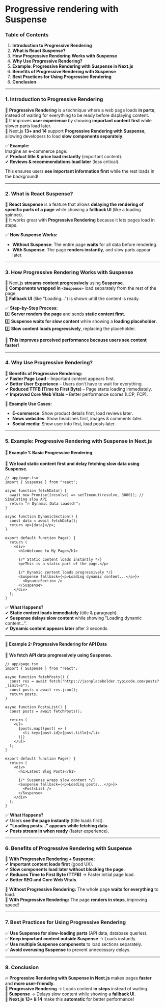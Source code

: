 # Progressive rendering with Suspense

### **Table of Contents**

1. **Introduction to Progressive Rendering**
2. **What is React Suspense?**
3. **How Progressive Rendering Works with Suspense**
4. **Why Use Progressive Rendering?**
5. **Example: Progressive Rendering with Suspense in Next.js**
6. **Benefits of Progressive Rendering with Suspense**
7. **Best Practices for Using Progressive Rendering**
8. **Conclusion**

***

### **1. Introduction to Progressive Rendering**

🔹 **Progressive Rendering** is a technique where a web page loads **in parts**, instead of waiting for everything to be ready before displaying content.\
🔹 It improves **user experience** by showing **important content first** while slower parts load later.\
🔹 Next.js **13+ and 14** support **Progressive Rendering with Suspense**, allowing developers to load **slow components separately**.

✅ **Example:**\
Imagine an e-commerce page:\
✔ **Product title & price load instantly** (important content).\
✔ **Reviews & recommendations load later** (less critical).

This ensures users **see important information first** while the rest loads in the background!

***

### **2. What is React Suspense?**

🔹 **React Suspense** is a feature that allows **delaying the rendering of specific parts of a page** while showing a **fallback UI** (like a loading spinner).\
🔹 It works great with **Progressive Rendering** because it lets pages load in steps.

✅ **How Suspense Works:**

* **Without Suspense:** The entire page **waits** for all data before rendering.
* **With Suspense:** The page **renders instantly**, and slow parts appear later.

***

### **3. How Progressive Rendering Works with Suspense**

🔹 Next.js **streams content progressively** using **Suspense**.\
🔹 **Components wrapped in `<Suspense>`** load separately from the rest of the page.\
🔹 **Fallback UI** (like "Loading...") is shown until the content is ready.

✅ **Step-by-Step Process:**\
1️⃣ **Server renders the page** and sends **static content first**.\
2️⃣ **Suspense waits for slow content** while showing a **loading placeholder**.\
3️⃣ **Slow content loads progressively**, replacing the placeholder.

📌 **This improves perceived performance because users see content faster!**

***

### **4. Why Use Progressive Rendering?**

🚀 **Benefits of Progressive Rendering:**\
✔ **Faster Page Load** – Important content appears first.\
✔ **Better User Experience** – Users don’t have to wait for everything.\
✔ **Reduced TTFB (Time to First Byte)** – Page starts loading immediately.\
✔ **Improved Core Web Vitals** – Better performance scores (LCP, FCP).

📌 **Example Use Cases:**

* **E-commerce**: Show product details first, load reviews later.
* **News websites**: Show headlines first, images & comments later.
* **Social media**: Show user info first, load posts later.

***

### **5. Example: Progressive Rendering with Suspense in Next.js**

#### **🚀 Example 1: Basic Progressive Rendering**

📌 **We load static content first and delay fetching slow data using Suspense.**

```tsx
// app/page.tsx
import { Suspense } from "react";

async function fetchData() {
  await new Promise((resolve) => setTimeout(resolve, 3000)); // Simulating slow API
  return "🔥 Dynamic Data Loaded!";
}

async function DynamicSection() {
  const data = await fetchData();
  return <p>{data}</p>;
}

export default function Page() {
  return (
    <div>
      <h1>Welcome to My Page</h1>

      {/* Static content loads instantly */}
      <p>This is a static part of the page.</p>

      {/* Dynamic content loads progressively */}
      <Suspense fallback={<p>Loading dynamic content...</p>}>
        <DynamicSection />
      </Suspense>
    </div>
  );
}
```

✅ **What Happens?**\
✔ **Static content loads immediately** (title & paragraph).\
✔ **Suspense delays slow content** while showing "Loading dynamic content...".\
✔ **Dynamic content appears later** after 3 seconds.

***

#### **🚀 Example 2: Progressive Rendering for API Data**

📌 **We fetch API data progressively using Suspense.**

```tsx
// app/page.tsx
import { Suspense } from "react";

async function fetchPosts() {
  const res = await fetch("https://jsonplaceholder.typicode.com/posts?_limit=5");
  const posts = await res.json();
  return posts;
}

async function PostsList() {
  const posts = await fetchPosts();

  return (
    <ul>
      {posts.map((post) => (
        <li key={post.id}>{post.title}</li>
      ))}
    </ul>
  );
}

export default function Page() {
  return (
    <div>
      <h1>Latest Blog Posts</h1>

      {/* Suspense wraps slow content */}
      <Suspense fallback={<p>Loading posts...</p>}>
        <PostsList />
      </Suspense>
    </div>
  );
}
```

✅ **What Happens?**\
✔ Users **see the page instantly** (title loads first).\
✔ **"Loading posts..." appears while fetching data**.\
✔ **Posts stream in when ready** (faster experience).

***

### **6. Benefits of Progressive Rendering with Suspense**

🚀 **With Progressive Rendering + Suspense:**\
✔ **Important content loads first** (good UX).\
✔ **Slow components load later without blocking the page**.\
✔ **Reduces Time to First Byte (TTFB)** → Faster initial page load.\
✔ **Better SEO and Core Web Vitals**.

📌 **Without Progressive Rendering:** The whole page **waits for everything** to load.\
📌 **With Progressive Rendering:** The page **renders in steps**, improving speed!

***

### **7. Best Practices for Using Progressive Rendering**

✅ **Use Suspense for slow-loading parts** (API data, database queries).\
✅ **Keep important content outside Suspense** → Loads instantly.\
✅ **Use multiple Suspense components** to load sections separately.\
✅ **Avoid overusing Suspense** to prevent unnecessary delays.

***

### **8. Conclusion**

🔥 **Progressive Rendering with Suspense in Next.js** makes pages **faster** and **more user-friendly**.\
🔹 **Progressive Rendering** → Loads content **in steps** instead of waiting.\
🔹 **Suspense** → Delays slow content while showing a **fallback UI**.\
🔹 **Next.js 13+ & 14** make this **automatic** for better performance!
